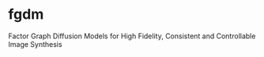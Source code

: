 # fgdm
Factor Graph Diffusion Models for High Fidelity, Consistent and Controllable Image Synthesis
